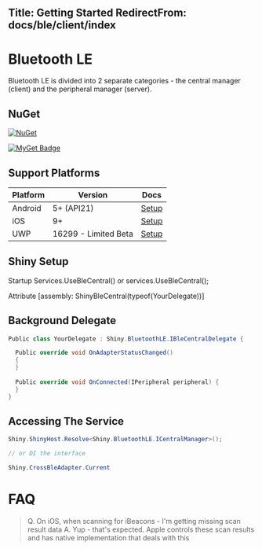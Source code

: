 Title: Getting Started
RedirectFrom: docs/ble/client/index
---

# Bluetooth LE

Bluetooth LE is divided into 2 separate categories - the central manager (client) and the peripheral manager (server). 

## NuGet
[![NuGet](https://buildstats.info/nuget/Shiny.BluetoothLE)](https://nuget.org/packages/Shiny.BluetoothLE)

[![MyGet Badge](https://buildstats.info/myget/acrfeed/Shiny.BluetoothLE/Shiny.BluetoothLE?includePreReleases=true)](https://www.myget.org/feed/acrfeed/package/nuget/Shiny.BluetoothLE)


## Support Platforms

|Platform|Version|Docs|
|--------|-------|----|
|Android|5+ (API21)|[Setup](platforms/android)|
|iOS|9+|[Setup](platforms/ios)|
|UWP|16299 - Limited Beta|[Setup](platforms/uwp)|


## Shiny Setup

Startup
 Services.UseBleCentral() or services.UseBleCentral<YourBleCentralDelegate>();
 
 
Attribute
  [assembly: ShinyBleCentral(typeof(YourDelegate))]
 
## Background Delegate

```csharp
Public class YourDelegate : Shiny.BluetoothLE.IBleCentralDelegate {

  Public override void OnAdapterStatusChanged() 
  {
  }
  
  Public override void OnConnected(IPeripheral peripheral) {
  }
}
```

## Accessing The Service

```csharp
Shiny.ShinyHost.Resolve<Shiny.BluetoothLE.ICentralManager>();

// or DI the interface

Shiny.CrossBleAdapter.Current
```

# FAQ

> Q. On iOS, when scanning for iBeacons - I'm getting missing scan result data
> A. Yup - that's expected.  Apple controls these scan results and has native implementation that deals with this